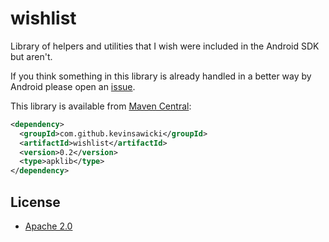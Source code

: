 # wishlist

Library of helpers and utilities that I wish were included in the Android
SDK but aren't.

If you think something in this library is already handled in a better way
by Android please open an [issue](https://github.com/kevinsawicki/wishlist/issues).

This library is available from [Maven Central](http://search.maven.org/#artifactdetails%7Ccom.github.kevinsawicki%7Cwishlist%7C0.2%7Capklib):

```xml
<dependency>
  <groupId>com.github.kevinsawicki</groupId>
  <artifactId>wishlist</artifactId>
  <version>0.2</version>
  <type>apklib</type>
</dependency>
```

## License

* [Apache 2.0](http://www.apache.org/licenses/LICENSE-2.0.html)
